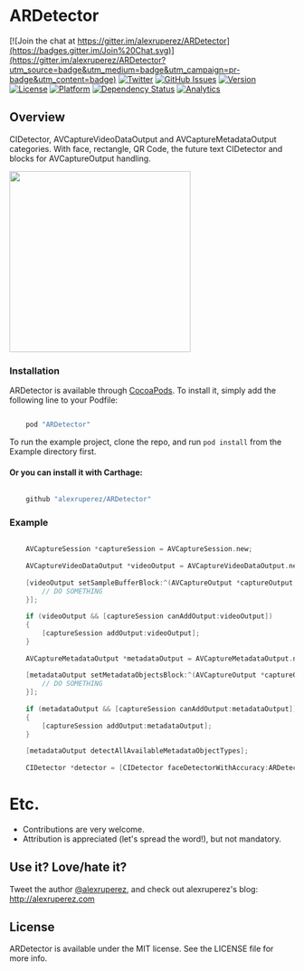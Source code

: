 # ARDetector

[![Join the chat at https://gitter.im/alexruperez/ARDetector](https://badges.gitter.im/Join%20Chat.svg)](https://gitter.im/alexruperez/ARDetector?utm_source=badge&utm_medium=badge&utm_campaign=pr-badge&utm_content=badge)
[![Twitter](http://img.shields.io/badge/contact-@alexruperez-blue.svg?style=flat)](http://twitter.com/alexruperez)
[![GitHub Issues](http://img.shields.io/github/issues/alexruperez/ARDetector.svg?style=flat)](http://github.com/alexruperez/ARDetector/issues)
[![Version](https://img.shields.io/cocoapods/v/ARDetector.svg?style=flat)](http://cocoapods.org/pods/ARDetector)
[![License](https://img.shields.io/cocoapods/l/ARDetector.svg?style=flat)](http://cocoapods.org/pods/ARDetector)
[![Platform](https://img.shields.io/cocoapods/p/ARDetector.svg?style=flat)](http://cocoapods.org/pods/ARDetector)
[![Dependency Status](https://www.versioneye.com/user/projects/5591777d3965610029000216/badge.svg?style=flat)](https://www.versioneye.com/user/projects/5591777d3965610029000216)
[![Analytics](https://ga-beacon.appspot.com/UA-55329295-1/UILabel-AutomaticWriting/readme?pixel)](https://github.com/igrigorik/ga-beacon)

## Overview

CIDetector, AVCaptureVideoDataOutput and AVCaptureMetadataOutput categories. With face, rectangle, QR Code, the future text CIDetector and blocks for AVCaptureOutput handling.

<img src="https://raw.githubusercontent.com/alexruperez/ARDetector/master/screenshot.jpg" width="320">

### Installation

ARDetector is available through [CocoaPods](http://cocoapods.org). To install
it, simply add the following line to your Podfile:

```ruby

    pod "ARDetector"
```

To run the example project, clone the repo, and run `pod install` from the Example directory first.

#### Or you can install it with Carthage:

```ruby

    github "alexruperez/ARDetector"
```

### Example

```objectivec

    AVCaptureSession *captureSession = AVCaptureSession.new;
    
    AVCaptureVideoDataOutput *videoOutput = AVCaptureVideoDataOutput.new;
    
    [videoOutput setSampleBufferBlock:^(AVCaptureOutput *captureOutput, CMSampleBufferRef sampleBuffer, BOOL dropped, AVCaptureConnection *connection) {
        // DO SOMETHING
    }];
    
    if (videoOutput && [captureSession canAddOutput:videoOutput])
    {
        [captureSession addOutput:videoOutput];
    }
    
    AVCaptureMetadataOutput *metadataOutput = AVCaptureMetadataOutput.new;
    
    [metadataOutput setMetadataObjectsBlock:^(AVCaptureOutput *captureOutput, NSArray *metadataObjects, AVCaptureConnection *connection) {
        // DO SOMETHING
    }];
    
    if (metadataOutput && [captureSession canAddOutput:metadataOutput])
    {
        [captureSession addOutput:metadataOutput];
    }
    
    [metadataOutput detectAllAvailableMetadataObjectTypes];
    
    CIDetector *detector = [CIDetector faceDetectorWithAccuracy:ARDetectorAccuracyHigh tracking:YES minFeatureSize:nil];
```

# Etc.

* Contributions are very welcome.
* Attribution is appreciated (let's spread the word!), but not mandatory.

## Use it? Love/hate it?

Tweet the author [@alexruperez](http://twitter.com/alexruperez), and check out alexruperez's blog: http://alexruperez.com

## License

ARDetector is available under the MIT license. See the LICENSE file for more info.
